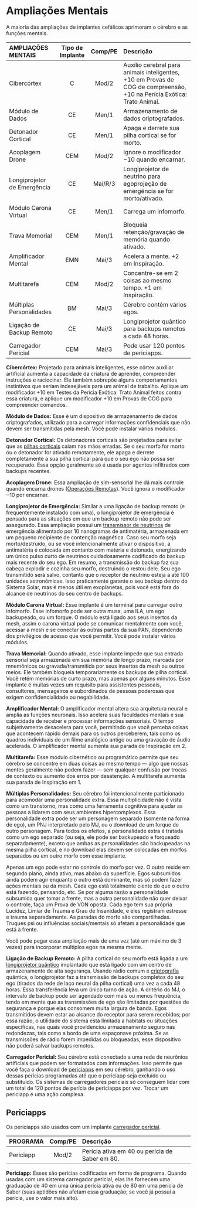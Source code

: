# Ampliações Mentais

A maioria das ampliações de implantes cefálicos aprimoram o cérebro e as funções mentais.

<!--sort-->

| AMPLIAÇÕES MENTAIS          | Tipo de Implante | Comp/<!-- CLEANED wbr -->PE | Descrição                                                                                                              |
|:--------------------------- |:----------------:|:-------------------------------------:|:---------------------------------------------------------------------------------------------------------------------- |
| Cibercórtex                 |        C         |                 Mod/2                 | Auxílio cerebral para animais inteligentes, +10 em Provas de COG de compreensão, +10 na Perícia Exótica: Trato Animal. |
| Módulo de Dados             |        CE        |                 Men/1                 | Armazenamento de dados criptografados.                                                                                 |
| Detonador Cortical          |        CE        |                 Men/1                 | Apaga e derrete sua pilha cortical se for morto.                                                                       |
| Acoplagem Drone             |       CEM        |                 Mod/2                 | Ignore o modificador −10 quando encarnar.                                                                              |
| Longiprojetor de Emergência |        CE        |                Mai/R/3                | Longiprojetor de neutrino para egoprojeção de emergência se for morto/ativado.                                         |
| Módulo Carona Virtual       |        CE        |                 Men/1                 | Carrega um infomorfo.                                                                                                  |
| Trava Memorial              |       CEM        |                 Men/1                 | Bloqueia retenção/gravação de memória quando ativado.                                                                  |
| Amplificador Mental         |       EMN        |                 Mai/3                 | Acelera a mente. +2 em Inspiração.                                                                                     |
| Multitarefa                 |       CEM        |                 Mod/2                 | Concentre-se em 2 coisas ao mesmo tempo. +1 em Inspiração.                                                             |
| Múltiplas Personalidades    |        BM        |                 Mai/3                 | Cérebro contém vários egos.                                                                                            |
| Ligação de Backup Remoto    |        CE        |                 Mai/3                 | Longiprojetor quântico para backups remotos a cada 48 horas.                                                           |
| Carregador Pericial         |       CEM        |                 Mai/3                 | Pode usar 120 pontos de periciapps.                                                                                    |

<!--sort-->

**Cibercórtex:** Projetado para animais inteligentes, esse córtex auxiliar artificial aumenta a capacidade da criatura de aprender, compreender instruções e raciocinar. Ele também sobrepõe alguns comportamentos instintivos que seriam indesejáveis para um animal de trabalho. Aplique um modificador +10 em Testes da Perícia Exótica: Trato Animal feitos contra essa criatura, e aplique um modificador +10 em Provas de COG para compreender comandos.

**Módulo de Dados:** Esse é um dispositivo de armazenamento de dados criptografados, utilizado para a carregar informações confidenciais que não devem ser transmitidas pela mesh. Você pode instalar vários módulos.

**Detonador Cortical:** Os detonadores corticais são projetados para evitar que as [pilhas corticais](05-common-tech-and-ware.md#standard-augmentations) caiam nas mãos erradas. Se o seu morfo for morto ou o detonador for ativado remotamente, ele apaga e derrete completamente a sua pilha cortical para que o seu ego não possa ser recuperado. Essa opção geralmente só é usada por agentes infiltrados com backups recentes.

**Acoplagem Drone:** Essa ampliação de sim-sensorial lhe dá mais controle quando encarna drones ([Operações Remotas](21-robots.md#remote-operations)). Você ignora o modificador −10 por encarnar.

**Longiprojetor de Emergência:** Similar a uma ligação de backup remoto (e frequentemente instalado com uma), o longiprojetor de emergência é pensado para as situações em que um backup remoto não pode ser assegurado. Essa ampliação possui um [transmissor de neutrinos](16-comms-and-mesh-gear.md#neutrino-communicators) de emergência alimentado por 10 nanogramas de antimatéria, armazenada em um pequeno recipiente de contenção magnética. Caso seu morfo seja morto/destruído, ou se você intencionalmente ativar o dispositivo, a antimatéria é colocada em contanto com matéria e detonada, energizando um único pulso curto de neutrinos cuidadosamente codificado do backup mais recente do seu ego. Em resumo, a transmissão do backup faz sua cabeça explodir e cozinha seu morfo, destruindo o restou dele. Seu ego transmitido será salvo, contanto que o receptor de neutrino esteja a até 100 unidades astronômicas. Isso praticamente garante o seu backup dentro do Sistema Solar, mas é menos útil em exoplanetas, pois você está fora do alcance de neutrinos do seu centro de backups.

**Módulo Carona Virtual:** Esse implante é um terminal para carregar outro infomorfo. Esse infomorfo pode ser outra musa, uma ILA, um ego backupeado, ou um forque. O módulo está ligado aos seus insertos da mesh, assim o carona virtual pode se comunicar mentalmente com você, acessar a mesh e se conectar às outras partes da sua PAN, dependendo dos privilégios de acesso que você permitir. Você pode instalar vários módulos.

**Trava Memorial:** Quando ativado, esse implante impede que sua entrada sensorial seja armazenada em sua memória de longo prazo, marcada por mnemônicos ou gravada/transmitida por seus insertos da mesh ou outros meios. Ele também bloqueia temporariamente os backups de pilha cortical. Você retém memórias de curto prazo, mas apenas por alguns minutos. Esse implante é muitas vezes um requisito para assistentes pessoais, consultores, mensageiros e subordinados de pessoas poderosas que exigem confidencialidade ou negabilidade.

**Amplificador Mental:** O amplificador mental altera sua arquitetura neural e amplia as funções neuronais. Isso acelera suas faculdades mentais e sua capacidade de receber e processar informações sensoriais. O tempo subjetivamente desacelera para você, permitindo que você perceba coisas que acontecem rápido demais para os outros perceberem, tais como os quadros individuais de um filme analógico antigo ou uma gravação de áudio acelerada. O amplificador mental aumenta sua parada de Inspiração em 2.

**Multitarefa:** Esse módulo cibernético ou programático permite que seu cérebro se concentre em duas coisas ao mesmo tempo — algo que nossas mentes geralmente não podem fazer — sem qualquer confusão por trocas de contexto ou aumento dos erros por desatenção. A multitarefa aumenta sua parada de Inspiração em 1.

**Múltiplas Personalidades:** Seu cérebro foi intencionalmente particionado para acomodar uma personalidade extra. Essa multiplicidade não é vista como um transtorno, mas como uma ferramenta cognitiva para ajudar as pessoas a lidarem com seus ambientes hipercomplexos. Essa personalidade extra pode ser um personagem separado (somente na forma de ego), um PNJ interpretado pelo MJ, ou o download de um forque de outro personagem. Para todos os efeitos, a personalidade extra é tratada como um ego separado (ou seja, ele pode ser backupeado e forqueado separadamente), exceto que ambas as personalidades são backupeadas na mesma pilha cortical, e no download elas devem ser colocadas em morfos separados ou em outro morfo com esse implante.

<!--sort-union-->

Apenas um ego pode estar no controle do morfo por vez. O outro reside em segundo plano, ainda ativo, mas abaixo da superfície. Egos subsumidos ainda podem agir enquanto o outro está dominante, mas só podem fazer ações mentais ou da mesh. Cada ego está totalmente ciente do que o outro está fazendo, pensando, etc. Se por alguma razão a personalidade subsumida quer tomar a frente, mas a outra personalidade não quer deixar o controle, faça um Prova de VON oposta. Cada ego tem sua própria Lucidez, Limiar de Trauma e Grau de Insanidade, e eles registram estresse e trauma separadamente. As paradas do morfo são compartilhadas. Truques psi ou influências sociais/mentais só afetam a personalidade que está à frente.

<!--sort-union-->

Você pode pegar essa ampliação mais de uma vez (até um máximo de 3 vezes) para incorporar múltiplos egos na mesma mente.

**Ligação de Backup Remoto:** A pilha cortical do seu morfo está ligada a um [longiprojetor quântico](16-comms-and-mesh-gear.md#quantum-farcasters) implantado que está ligado com um centro de armazenamento de alta segurança. Usando rádio comum e [criptografia](../13/05-authentication-and-encryption.md#encryption) quântica, o longiprojetor faz a transmissão de backups completos do seu ego (tirados da rede de laço neural da pilha cortical) uma vez a cada 48 horas. Essa transferência leva um único turno de ação. A critério do MJ, o intervalo de backup pode ser agendado com mais ou menos frequência, tendo em mente que as transmissões de ego são limitadas por questões de segurança e porque elas consomem muita largura de banda. Egos transmitidos devem estar ao alcance do receptor para serem recebidos; por essa razão, o utilidade do sistema está limitada a habitats ou situações específicas, nas quais você providenciou armazenamento seguro nas redondezas, tais como a bordo de uma espaçonave próxima. Se as transmissões de rádio forem impedidas ou bloqueadas, esse dispositivo não poderá salvar backups remotos.

**Carregador Pericial:** Seu cérebro está conectado a uma rede de neurônios artificiais que podem ser formatados com informações. Isso permite que você faça o download de [periciapps](#skillsofts) em seu cérebro, ganhando o uso dessas perícias programadas até que o periciapp seja excluído ou substituído. Os sistemas de carregadores periciais só conseguem lidar com um total de 120 pontos de perícia de periciapps por vez. Trocar um periciapp é uma ação complexa.

<!--sort-end-->

## Periciapps

Os periciapps são usados com um implante [carregador pericial](#mental-augmentations).

| PROGRAMA  | Comp/<!-- CLEANED wbr -->PE | Descrição                                      |
|:--------- |:-------------------------------------:|:---------------------------------------------- |
| Periciapp |                 Mod/2                 | Perícia ativa em 40 ou perícia de Saber em 80. |

**Periciapp:** Esses são perícias codificadas em forma de programa. Quando usadas com um sistema carregador pericial, elas lhe fornecem uma graduação de 40 em uma única perícia ativa ou de 80 em uma perícia de Saber (suas aptidões não afetam essa graduação; se você já possui a perícia, use o valor mais alto).
